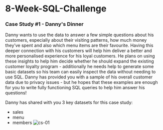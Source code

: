 # 8-Week-SQL-Challenge

### Case Study #1 - Danny's Dinner
Danny wants to use the data to answer a few simple questions about his customers, especially about their visiting patterns, how much money they’ve spent and also which menu items are their favourite. Having this deeper connection with his customers will help him deliver a better and more personalised experience for his loyal customers.
He plans on using these insights to help him decide whether he should expand the existing customer loyalty program - additionally he needs help to generate some basic datasets so his team can easily inspect the data without needing to use SQL.
Danny has provided you with a sample of his overall customer data due to privacy issues - but he hopes that these examples are enough for you to write fully functioning SQL queries to help him answer his questions!

Danny has shared with you 3 key datasets for this case study:
- sales
- menu
- members
![cs-01](https://github.com/shankhaneeldutta667/8-Week-SQL-Challenge/assets/113512673/861bea31-9b60-42d9-9257-775808adc6fb)
